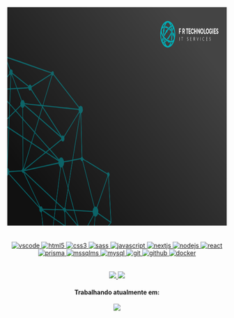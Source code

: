 <div align="center">
	<a href="https://github.com/frtechdev/frtechdev">
		<img src="src/wallpaper_frtech.png" width="1000" height="500"/>
    </a>
<div>
<!-- <br><br>
<div align="center">
	<a href="https://github.com/frtechdev/frtechdev">
		<img src="src/banner.svg" width="400" height="400"/>
    </a>
<div> -->
<br><br>
<div align="center">
    <a href="https://code.visualstudio.com/">
        <img 
			width="45em"
  			height="45em"
			src="https://cdn.jsdelivr.net/gh/devicons/devicon/icons/vscode/vscode-original.svg" 
			alt="vscode" />
    </a>
    <a href="https://developer.mozilla.org/pt-BR/docs/Web/HTML">
        <img
			width="45em"
  			height="45em"
			src="https://cdn.jsdelivr.net/gh/devicons/devicon/icons/html5/html5-plain.svg" 
			alt="html5"/>
    </a>
    <a href="https://developer.mozilla.org/pt-BR/docs/Web/CSS">
    	<img 
			width="45em"
  			height="45em"
			src="https://cdn.jsdelivr.net/gh/devicons/devicon/icons/css3/css3-plain.svg" 
			alt="css3"/>
    </a>
    <a href="https://sass-lang.com">
        <img 
			width="45em"
  			height="45em"
			src="https://www.svgrepo.com/show/349502/sass.svg" 
			alt="sass"/>
    </a>
    <a href="https://developer.mozilla.org/en-US/docs/Web/JavaScript">
        <img 
			width="45em"
  			height="45em"
			src="https://cdn.jsdelivr.net/gh/devicons/devicon/icons/javascript/javascript-original.svg" 
			alt="javascript"/>
    </a>
    <a href="https://nextjs.org/">
    	<img 
			width="45em"
  			height="45em"
			src="https://www.rlogical.com/wp-content/uploads/2021/08/Rlogical-Blog-Images-thumbnail.png" 
			alt="nextjs"/>
    </a>
    <a href="https://nodejs.org">
        <img 
			width="45em"
  			height="45em"
			src="https://cdn.jsdelivr.net/gh/devicons/devicon/icons/nodejs/nodejs-original.svg" 
			alt="nodejs"/>
    </a>
	<a href="https://reactjs.org">
    	<img 
			width="45em"
  			height="45em"
			src="https://reactjs.org/logo-og.png" 
			alt="react"/>
    </a>
    <a href="https://www.prisma.io">
        <img 
			width="45em"
  			height="45em"
			src="https://cdn.changelog.com/uploads/icons/topics/3L8/icon_large.png?v=63693703596" 
			alt="prisma"/>
    </a>
	<a href="https://reactjs.org">
    	<img 
			width="45em"
  			height="45em"
			src="https://www.logowik.com/content/uploads/images/microsoft-sql-server4529.jpg" 
			alt="mssqlms"/>
    </a>
    <a href="https://www.mysql.com">
        <img 
			width="45em"
  			height="45em"
			src="https://styles.redditmedia.com/t5_2qm6k/styles/communityIcon_dhjr6guc03x51.png" 
			alt="mysql"/>
    </a>
    <a href="https://git-scm.com/">
        <img 
			width="45em"
  			height="45em"
			src="https://cdn.jsdelivr.net/gh/devicons/devicon/icons/git/git-original.svg" 
			alt="git"/>
    </a>
    <a href="https://github.com">
        <img 
			width="45em"
  			height="45em"
			src="https://www.svgrepo.com/show/94698/github.svg" 
			alt="github"/>
    </a>
    <a href="https://www.docker.com">
        <img 
			width="45em"
  			height="45em"
			src="https://www.svgrepo.com/show/353659/docker-icon.svg" 
			alt="docker"/>
    </a>
<div>
<br><br>
<a href="https://github.com/frtechdev">
    <img 
		height="150em"
		src="https://github-readme-stats.vercel.app/api?username=frtechdev&show_icons=true&include_all_commits=true&count_private=true&theme=aura"/>
</a>
<a href="https://github.com/frtechdev">
    <img 
		height="150em"
		src="https://github-readme-stats.vercel.app/api/top-langs/?username=frtechdev&show_icons=true&include_all_commits=true&count_private=true&layout=compact&theme=aura"/>
</a>
<h4>Trabalhando atualmente em:</h4>
<a href="https://github.com/frtechdev/flem-ppe">
    <img 
		height="100em"
		src="https://github-readme-stats.vercel.app/api/pin/?username=frtechdev&repo=flem-ppe&theme=aura"/>
</a>
</div>
<!-- Version:
v2.0.0.220216 -->

